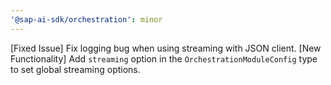 ```yaml
---
'@sap-ai-sdk/orchestration': minor
---
```


[Fixed Issue] Fix logging bug when using streaming with JSON client.
[New Functionality] Add `streaming` option in the `OrchestrationModuleConfig` type to set global streaming options.